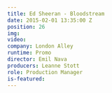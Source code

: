 ```yaml
---
title: Ed Sheeran - Bloodstream
date: 2015-02-01 13:35:00 Z
position: 26
img: 
video: 
company: London Alley
runtime: Promo
director: Emil Nava
producers: Leanne Stott
role: Production Manager
is-featured: 
---
```


